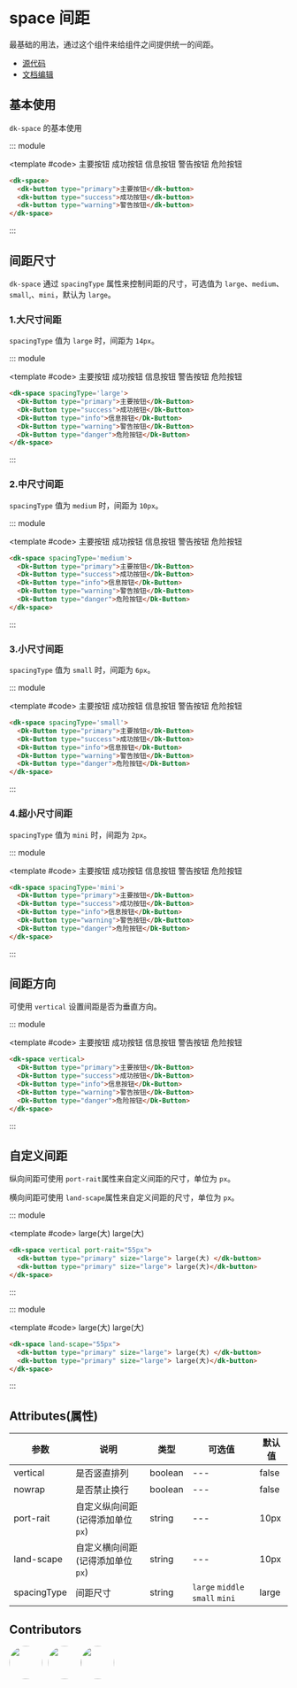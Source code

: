 # space 间距

最基础的用法，通过这个组件来给组件之间提供统一的间距。

- [源代码](https://github.com/dk-plus-ui/dk-plus-ui/tree/master/packages/components/dkspace)
- [文档编辑](https://github.com/dk-plus-ui/dk-plus-ui/blob/master/docs/zh/components/space.md)

## 基本使用

`dk-space` 的基本使用

::: module

<template #code>
<dk-space>
  <Dk-Button type="primary">主要按钮</Dk-Button>
  <Dk-Button type="success">成功按钮</Dk-Button>
  <Dk-Button type="info">信息按钮</Dk-Button>
  <Dk-Button type="warning">警告按钮</Dk-Button>
  <Dk-Button type="danger">危险按钮</Dk-Button>
</dk-space>
</template>

```html
<dk-space>
  <dk-button type="primary">主要按钮</dk-button>
  <dk-button type="success">成功按钮</dk-button>
  <dk-button type="warning">警告按钮</dk-button>
</dk-space>
```

:::

## 间距尺寸

`dk-space` 通过 `spacingType` 属性来控制间距的尺寸，可选值为 `large`、`medium`、`small`,、`mini`，默认为 `large`。

### 1.大尺寸间距

`spacingType` 值为 `large` 时，间距为 `14px`。

::: module

<template #code>
<dk-space spacingType='large'>
  <Dk-Button type="primary">主要按钮</Dk-Button>
  <Dk-Button type="success">成功按钮</Dk-Button>
  <Dk-Button type="info">信息按钮</Dk-Button>
  <Dk-Button type="warning">警告按钮</Dk-Button>
  <Dk-Button type="danger">危险按钮</Dk-Button>
</dk-space>
</template>

```html
<dk-space spacingType='large'>
  <Dk-Button type="primary">主要按钮</Dk-Button>
  <Dk-Button type="success">成功按钮</Dk-Button>
  <Dk-Button type="info">信息按钮</Dk-Button>
  <Dk-Button type="warning">警告按钮</Dk-Button>
  <Dk-Button type="danger">危险按钮</Dk-Button>
</dk-space>
```

:::

### 2.中尺寸间距

`spacingType` 值为 `medium` 时，间距为 `10px`。

::: module

<template #code>
<dk-space spacingType='medium'>
  <Dk-Button type="primary">主要按钮</Dk-Button>
  <Dk-Button type="success">成功按钮</Dk-Button>
  <Dk-Button type="info">信息按钮</Dk-Button>
  <Dk-Button type="warning">警告按钮</Dk-Button>
  <Dk-Button type="danger">危险按钮</Dk-Button>
</dk-space>
</template>

```html
<dk-space spacingType='medium'>
  <Dk-Button type="primary">主要按钮</Dk-Button>
  <Dk-Button type="success">成功按钮</Dk-Button>
  <Dk-Button type="info">信息按钮</Dk-Button>
  <Dk-Button type="warning">警告按钮</Dk-Button>
  <Dk-Button type="danger">危险按钮</Dk-Button>
</dk-space>
```

:::

### 3.小尺寸间距

`spacingType` 值为 `small` 时，间距为 `6px`。

::: module

<template #code>
<dk-space spacingType='small'>
  <Dk-Button type="primary">主要按钮</Dk-Button>
  <Dk-Button type="success">成功按钮</Dk-Button>
  <Dk-Button type="info">信息按钮</Dk-Button>
  <Dk-Button type="warning">警告按钮</Dk-Button>
  <Dk-Button type="danger">危险按钮</Dk-Button>
</dk-space>
</template>

```html
<dk-space spacingType='small'>
  <Dk-Button type="primary">主要按钮</Dk-Button>
  <Dk-Button type="success">成功按钮</Dk-Button>
  <Dk-Button type="info">信息按钮</Dk-Button>
  <Dk-Button type="warning">警告按钮</Dk-Button>
  <Dk-Button type="danger">危险按钮</Dk-Button>
</dk-space>
```

:::

### 4.超小尺寸间距

`spacingType` 值为 `mini` 时，间距为 `2px`。

::: module

<template #code>
<dk-space spacingType='mini'>
  <Dk-Button type="primary">主要按钮</Dk-Button>
  <Dk-Button type="success">成功按钮</Dk-Button>
  <Dk-Button type="info">信息按钮</Dk-Button>
  <Dk-Button type="warning">警告按钮</Dk-Button>
  <Dk-Button type="danger">危险按钮</Dk-Button>
</dk-space>
</template>

```html
<dk-space spacingType='mini'>
  <Dk-Button type="primary">主要按钮</Dk-Button>
  <Dk-Button type="success">成功按钮</Dk-Button>
  <Dk-Button type="info">信息按钮</Dk-Button>
  <Dk-Button type="warning">警告按钮</Dk-Button>
  <Dk-Button type="danger">危险按钮</Dk-Button>
</dk-space>
```

:::

## 间距方向

可使用 `vertical` 设置间距是否为垂直方向。

::: module

<template #code>
<dk-space vertical>
  <Dk-Button type="primary">主要按钮</Dk-Button>
  <Dk-Button type="success">成功按钮</Dk-Button>
  <Dk-Button type="info">信息按钮</Dk-Button>
  <Dk-Button type="warning">警告按钮</Dk-Button>
  <Dk-Button type="danger">危险按钮</Dk-Button>
</dk-space>
</template>

```html
<dk-space vertical>
  <Dk-Button type="primary">主要按钮</Dk-Button>
  <Dk-Button type="success">成功按钮</Dk-Button>
  <Dk-Button type="info">信息按钮</Dk-Button>
  <Dk-Button type="warning">警告按钮</Dk-Button>
  <Dk-Button type="danger">危险按钮</Dk-Button>
</dk-space>
```

:::

## 自定义间距

纵向间距可使用 `port-rait`属性来自定义间距的尺寸，单位为 `px`。

横向间距可使用 `land-scape`属性来自定义间距的尺寸，单位为 `px`。

::: module

<template #code>
<dk-space vertical port-rait="55px">
  <dk-button type="primary" size="large"> large(大) </dk-button>
  <dk-button type="primary" size="large"> large(大)</dk-button>
</dk-space>
</template>

```html
<dk-space vertical port-rait="55px">
  <dk-button type="primary" size="large"> large(大) </dk-button>
  <dk-button type="primary" size="large"> large(大)</dk-button>
</dk-space>
```

:::

::: module

<template #code>
<dk-space land-scape="55px">
  <dk-button type="primary" size="large"> large(大) </dk-button>
  <dk-button type="primary" size="large"> large(大)</dk-button>
</dk-space>
</template>

```html
<dk-space land-scape="55px">
  <dk-button type="primary" size="large"> large(大) </dk-button>
  <dk-button type="primary" size="large"> large(大)</dk-button>
</dk-space>
```

:::

## Attributes(属性)

| 参数 | 说明| 类型 | 可选值 | 默认值 |
| --- | --- | --- | --- | --- |
| vertical | 是否竖直排列 | boolean | --- | false |
| nowrap | 是否禁止换行 | boolean | --- | false |
| port-rait | 自定义纵向间距(记得添加单位`px`) | string | --- | 10px |
| land-scape | 自定义横向间距(记得添加单位`px`) | string | --- | 10px |
| spacingType | 间距尺寸 | string | `large` `middle` `small` `mini` | large |

## Contributors

<div style='display: flex;'>
  <a href="https://github.com/dk-plus-ui" target="_blank" style='margin-right:10px;'>
    <img style='width:60px;height:60px;border-radius: 50%;' src="https://avatars.githubusercontent.com/u/88755587?v=4" />
  </a>
  <a href="https://github.com/WangYingJay" target="_blank">
    <img style='width:60px;height:60px;border-radius: 50%;' src="https://avatars.githubusercontent.com/u/117073291?s=64&v=4"/>
  </a>
  <a href="https://github.com/bugfix2020" target="_blank">
    <img style='width:60px;height:60px;border-radius: 50%;' src="https://avatars.githubusercontent.com/u/29813979?v=4"/>
  </a>
</div>